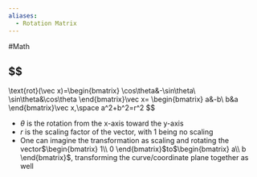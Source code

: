 ```yaml
---
aliases:
  - Rotation Matrix
---
```

#Math 
## $$
\text{rot}(\vec x)=\begin{bmatrix} \cos\theta&-\sin\theta\\ \sin\theta&\cos\theta \end{bmatrix}\vec x= \begin{bmatrix} a&-b\\ b&a \end{bmatrix}\vec x,\space a^2+b^2=r^2
$$
* $\theta$ is the rotation from the x-axis toward the y-axis
* $r$ is the scaling factor of the vector, with 1 being no scaling
* One can imagine the transformation as scaling and rotating the vector$\begin{bmatrix} 1\\ 0 \end{bmatrix}$to$\begin{bmatrix} a\\ b \end{bmatrix}$, transforming the curve/coordinate plane together as well